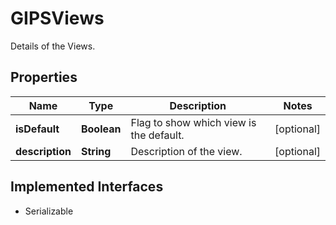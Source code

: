 

# GIPSViews

Details of the Views.

## Properties

Name | Type | Description | Notes
------------ | ------------- | ------------- | -------------
**isDefault** | **Boolean** | Flag to show which view is the default. |  [optional]
**description** | **String** | Description of the view. |  [optional]


## Implemented Interfaces

* Serializable


